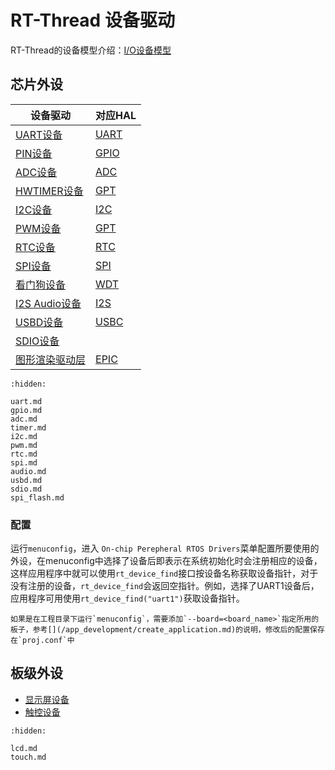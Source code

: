 # RT-Thread 设备驱动

[device]: https://www.rt-thread.org/document/site/#/rt-thread-version/rt-thread-standard/programming-manual/device/device

[watchdog]: https://www.rt-thread.org/document/site/#/rt-thread-version/rt-thread-standard/programming-manual/device/watchdog/watchdog

[touch]: https://www.rt-thread.org/document/site/#/rt-thread-version/rt-thread-standard/programming-manual/device/touch/touch


RT-Thread的设备模型介绍：[I/O设备模型][device]


## 芯片外设

设备驱动                  |  对应HAL           |
-------------------------|--------------------|
[UART设备](uart.md)      |  [UART](/hal/uart.md)  |
[PIN设备](gpio.md)       | [GPIO](/hal/gpio.md)   | 
[ADC设备](adc.md)        | [ADC](/hal/adc.md)   | 
[HWTIMER设备](timer.md)   | [GPT](/hal/gpt.md)   | 
[I2C设备](i2c.md)        | [I2C](/hal/i2c.md)   | 
[PWM设备](pwm.md)           | [GPT](/hal/gpt.md)   | 
[RTC设备](rtc.md)           | [RTC](/hal/rtc.md)   | 
[SPI设备](spi.md)           | [SPI](/hal/spi.md)   | 
[看门狗设备][watchdog]   | [WDT](/hal/wdt.md)   | 
[I2S Audio设备](audio.md)       |  [I2S](/hal/i2s.md) | 
[USBD设备](usbd.md)       |  [USBC](/hal/pcd.md) | 
[SDIO设备](sdio.md)       |   | 
[图形渲染驱动层](epic.md)       |  [EPIC](/hal/epic.md) | 

```{toctree}
:hidden:

uart.md
gpio.md
adc.md
timer.md
i2c.md
pwm.md
rtc.md
spi.md
audio.md
usbd.md
sdio.md
spi_flash.md
```


### 配置
运行`menuconfig`，进入 `On-chip Perepheral RTOS Drivers`菜单配置所要使用的外设，在menuconfig中选择了设备后即表示在系统初始化时会注册相应的设备，这样应用程序中就可以使用`rt_device_find`接口按设备名称获取设备指针，对于没有注册的设备，`rt_device_find`会返回空指针。例如，选择了UART1设备后，应用程序可用使用`rt_device_find("uart1")`获取设备指针。

```{note}
如果是在工程目录下运行`menuconfig`，需要添加`--board=<board_name>`指定所用的板子，参考[](/app_development/create_application.md)的说明，修改后的配置保存在`proj.conf`中
```



## 板级外设

- [显示屏设备](lcd.md)
- [触控设备](touch.md)


```{toctree}
:hidden:

lcd.md
touch.md

```